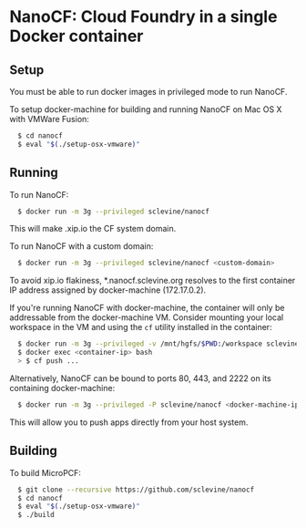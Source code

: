 # NanoCF: Cloud Foundry in a single Docker container

## Setup

You must be able to run docker images in privileged mode to run NanoCF.

To setup docker-machine for building and running NanoCF on Mac OS X with VMWare Fusion:
```bash
  $ cd nanocf
  $ eval "$(./setup-osx-vmware)"
```

## Running

To run NanoCF:
```bash
  $ docker run -m 3g --privileged sclevine/nanocf
```
This will make <container-ip>.xip.io the CF system domain.

To run NanoCF with a custom domain:
```bash
  $ docker run -m 3g --privileged sclevine/nanocf <custom-domain>
```
To avoid xip.io flakiness, \*.nanocf.sclevine.org resolves to the first
container IP address assigned by docker-machine (172.17.0.2).

If you're running NanoCF with docker-machine, the container will only
be addressable from the docker-machine VM. Consider mounting your local
workspace in the VM and using the `cf` utility installed in the container:
```bash
  $ docker run -m 3g --privileged -v /mnt/hgfs/$PWD:/workspace sclevine/nanocf nanocf.sclevine.org
  $ docker exec <container-ip> bash
  > $ cf push ...
```

Alternatively, NanoCF can be bound to ports 80, 443, and 2222 on its containing docker-machine:
```bash
  $ docker run -m 3g --privileged -P sclevine/nanocf <docker-machine-ip>.xip.io
```
This will allow you to push apps directly from your host system.

## Building

To build MicroPCF:
```bash
  $ git clone --recursive https://github.com/sclevine/nanocf
  $ cd nanocf
  $ eval "$(./setup-osx-vmware)"
  $ ./build
```
